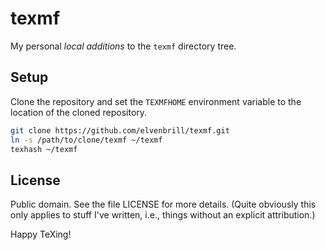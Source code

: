 # texmf

My personal _local additions_ to the `texmf` directory tree.

## Setup

Clone the repository and set the `TEXMFHOME` environment variable to the
location of the cloned repository.

```bash
git clone https://github.com/elvenbrill/texmf.git
ln -s /path/to/clone/texmf ~/texmf
texhash ~/texmf
```

## License

Public domain. See the file LICENSE for more details. (Quite obviously this only
applies to stuff I've written, i.e., things without an explicit attribution.)

Happy TeXing!
